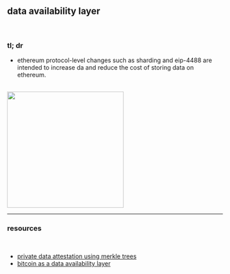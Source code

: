 ## data availability layer

<br>

### tl; dr

* ethereum protocol-level changes such as sharding and eip-4488 are intended to increase da and reduce the cost of storing data on ethereum.

<br>

<img width="272" src="https://user-images.githubusercontent.com/1130416/232964658-61f5ca00-60dc-4d6e-bee0-52a7e63b6139.png">


<br>

---

### resources

<br>

* [private data attestation using merkle trees](https://mirror.xyz/0xeee68aECeB4A9e9f328a46c39F50d83fA0239cDF/BiFUEFJKo6ZsIvPwsP9WPC2UZX0-x_9BdtrvmQo1FwY)
* [bitcoin as a data availability layer](https://github.com/rollkit/bitcoin-da)
